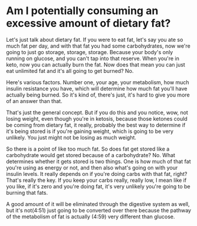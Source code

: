 # Am I potentially consuming an excessive amount of dietary fat?

Let's just talk about dietary fat. If you were to eat fat, let's say you ate so much fat per day, and with that fat you had some carbohydrates, now we're going to just go storage, storage, storage. Because your body's only running on glucose, and you can't tap into that reserve. When you're in keto, now you can actually burn the fat. Now does that mean you can just eat unlimited fat and it's all going to get burned? No.

Here's various factors. Number one, your age, your metabolism, how much insulin resistance you have, which will determine how much fat you'll have actually being burned. So it's kind of, there's just, it's hard to give you more of an answer than that.

That's just the general concept. But if you do this and you notice, wow, not losing weight, even though you're in ketosis, because those ketones could be coming from dietary fat, it really, probably the best way to determine if it's being stored is if you're gaining weight, which is going to be very unlikely. You just might not be losing as much weight.

So there is a point of like too much fat. So does fat get stored like a carbohydrate would get stored because of a carbohydrate? No. What determines whether it gets stored is two things. One is how much of that fat you're using as energy or not, and then also what's going on with your insulin levels. It really depends on if you're doing carbs with that fat, right? That's really the key. If you keep your carbs really, really low, I mean like if you like, if it's zero and you're doing fat, it's very unlikely you're going to be burning that fats.

A good amount of it will be eliminated through the digestive system as well, but it's not(4:51) just going to be converted over there because the pathway of the metabolism of fat is actually (4:59) very different than glucose.
